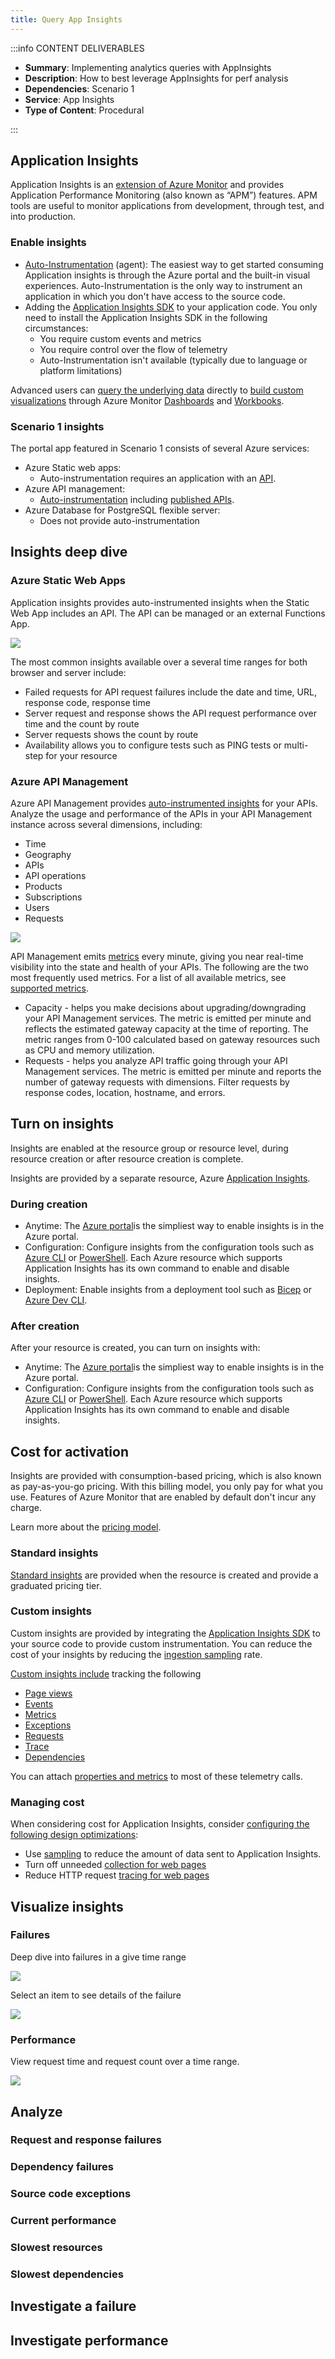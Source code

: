 ```yaml
---
title: Query App Insights
---
```


:::info CONTENT DELIVERABLES

- **Summary**: Implementing analytics queries with AppInsights
- **Description**: How to best leverage AppInsights for perf analysis
- **Dependencies**: Scenario 1
- **Service**: App Insights
- **Type of Content**: Procedural

:::

## Application Insights

Application Insights is an [extension of Azure Monitor](insights#azure-monitor) and provides Application Performance Monitoring (also known as “APM”) features. APM tools are useful to monitor applications from development, through test, and into production.

### Enable insights

- [Auto-Instrumentation](https://github.com/Azure-Samples/contoso-real-estate) (agent): The easiest way to get started consuming Application insights is through the Azure portal and the built-in visual experiences. Auto-Instrumentation is the only way to instrument an application in which you don't have access to the source code.
- Adding the [Application Insights SDK](https://learn.microsoft.com/en-us/azure/azure-monitor/app/app-insights-overview?tabs=net#supported-languages) to your application code. You only need to install the Application Insights SDK in the following circumstances:
  - You require custom events and metrics
  - You require control over the flow of telemetry
  - Auto-Instrumentation isn't available (typically due to language or platform limitations)

Advanced users can [query the underlying data](https://learn.microsoft.com/azure/azure-monitor/logs/log-query-overview) directly to [build custom visualizations](https://learn.microsoft.com/azure/azure-monitor/app/tutorial-app-dashboards) through Azure Monitor [Dashboards](https://learn.microsoft.com/azure/azure-monitor/app/overview-dashboard) and [Workbooks](https://learn.microsoft.com/azure/azure-monitor/visualize/workbooks-overview).

### Scenario 1 insights

The portal app featured in Scenario 1 consists of several Azure services:

- Azure Static web apps:
  - Auto-instrumentation requires an application with an [API](https://learn.microsoft.com/en-us/azure/static-web-apps/add-api?tabs=vanilla-javascript).
- Azure API management:
  - [Auto-instrumentation](https://learn.microsoft.com/en-us/azure/api-management/howto-use-analytics) including [published APIs](https://learn.microsoft.com/en-us/azure/api-management/api-management-howto-use-azure-monitor).
- Azure Database for PostgreSQL flexible server:
  - Does not provide auto-instrumentation

## Insights deep dive

### Azure Static Web Apps

Application insights provides auto-instrumented insights when the Static Web App includes an API. The API can be managed or an external Functions App.

![](./media/azure-static-web-app-managed-function-insights-overview.png)

The most common insights available over a several time ranges for both browser and server include:

- Failed requests for API request failures include the date and time, URL, response code, response time
- Server request and response shows the API request performance over time and the count by route
- Server requests shows the count by route
- Availability allows you to configure tests such as PING tests or multi-step for your resource

### Azure API Management

Azure API Management provides [auto-instrumented insights](https://learn.microsoft.com/en-us/azure/api-management/howto-use-analytics) for your APIs. Analyze the usage and performance of the APIs in your API Management instance across several dimensions, including:

- Time
- Geography
- APIs
- API operations
- Products
- Subscriptions
- Users
- Requests

![](./media/azure-portal-api-management-app-insights.png)

API Management emits [metrics](https://learn.microsoft.com/en-us/azure/azure-monitor/essentials/data-platform-metrics) every minute, giving you near real-time visibility into the state and health of your APIs. The following are the two most frequently used metrics. For a list of all available metrics, see [supported metrics](https://learn.microsoft.com/en-us/azure/azure-monitor/essentials/metrics-supported#microsoftapimanagementservice).

- Capacity - helps you make decisions about upgrading/downgrading your API Management services. The metric is emitted per minute and reflects the estimated gateway capacity at the time of reporting. The metric ranges from 0-100 calculated based on gateway resources such as CPU and memory utilization.
- Requests - helps you analyze API traffic going through your API Management services. The metric is emitted per minute and reports the number of gateway requests with dimensions. Filter requests by response codes, location, hostname, and errors.

## Turn on insights

Insights are enabled at the resource group or resource level, during resource creation or after resource creation is complete.

Insights are provided by a separate resource, Azure [Application Insights](https://learn.microsoft.com/en-us/azure/azure-monitor/app/app-insights-overview?tabs=nodejs).

### During creation

- Anytime: The [Azure portal](https://portal.azure.com/)is the simpliest way to enable insights is in the Azure portal.
- Configuration: Configure insights from the configuration tools such as [Azure CLI](https://learn.microsoft.com/en-us/cli/azure/) or [PowerShell](https://learn.microsoft.com/en-us/powershell/azure/?view=azps-9.3.0). Each Azure resource which supports Application Insights has its own command to enable and disable insights.
- Deployment: Enable insights from a deployment tool such as [Bicep](https://learn.microsoft.com/en-us/azure/azure-resource-manager/bicep/) or [Azure Dev CLI](https://learn.microsoft.com/en-us/azure/developer/azure-developer-cli/overview).

### After creation

After your resource is created, you can turn on insights with:

- Anytime: The [Azure portal](https://portal.azure.com/)is the simpliest way to enable insights is in the Azure portal.
- Configuration: Configure insights from the configuration tools such as [Azure CLI](https://learn.microsoft.com/en-us/cli/azure/) or [PowerShell](https://learn.microsoft.com/en-us/powershell/azure/?view=azps-9.3.0). Each Azure resource which supports Application Insights has its own command to enable and disable insights.

## Cost for activation

Insights are provided with consumption-based pricing, which is also known as pay-as-you-go pricing. With this billing model, you only pay for what you use. Features of Azure Monitor that are enabled by default don't incur any charge.

Learn more about the [pricing model](https://learn.microsoft.com/en-us/azure/azure-monitor/usage-estimated-costs#pricing-model).

### Standard insights

[Standard insights](https://learn.microsoft.com/en-us/azure/azure-monitor/app/standard-metrics) are provided when the resource is created and provide a graduated pricing tier.

### Custom insights

Custom insights are provided by integrating the [Application Insights SDK](https://learn.microsoft.com/en-us/azure/azure-monitor/app/app-insights-overview?tabs=net#supported-languages) to your source code to provide custom instrumentation. You can reduce the cost of your insights by reducing the [ingestion sampling](https://learn.microsoft.com/en-us/azure/azure-monitor/app/sampling#ingestion-sampling) rate.

[Custom insights include](https://learn.microsoft.com/en-us/azure/azure-monitor/app/api-custom-events-metrics#api-summary) tracking the following

- [Page views](https://learn.microsoft.com/en-us/azure/azure-monitor/app/api-custom-events-metrics#page-views)
- [Events](https://learn.microsoft.com/en-us/azure/azure-monitor/app/api-custom-events-metrics#trackevent)
- [Metrics](https://learn.microsoft.com/en-us/azure/azure-monitor/app/api-custom-events-metrics#getmetric)
- [Exceptions](https://learn.microsoft.com/en-us/azure/azure-monitor/app/api-custom-events-metrics#trackexception)
- [Requests](https://learn.microsoft.com/en-us/azure/azure-monitor/app/api-custom-events-metrics#trackrequest)
- [Trace](https://learn.microsoft.com/en-us/azure/azure-monitor/app/api-custom-events-metrics#tracktrace)
- [Dependencies](https://learn.microsoft.com/en-us/azure/azure-monitor/app/api-custom-events-metrics#trackdependency)

You can attach [properties and metrics](https://learn.microsoft.com/en-us/azure/azure-monitor/app/api-custom-events-metrics#properties) to most of these telemetry calls.

### Managing cost

When considering cost for Application Insights, consider [configuring the following design optimizations](https://learn.microsoft.com/en-us/azure/azure-monitor/app/javascript?tabs=snippet#configuration):

- Use [sampling](https://learn.microsoft.com/en-us/azure/azure-monitor/app/sampling) to reduce the amount of data sent to Application Insights.
- Turn off unneeded [collection for web pages](https://learn.microsoft.com/en-us/azure/azure-monitor/app/javascript#configuration)
- Reduce HTTP request [tracing for web pages](https://learn.microsoft.com/en-us/azure/azure-monitor/app/javascript#configuration)

## Visualize insights

### Failures

Deep dive into failures in a give time range

![](./media/azure-portal-static-web-app-failures-list.png)

Select an item to see details of the failure

![](./media/azure-static-web-app-managed-function-exception.png)

### Performance

View request time and request count over a time range.

![](./media/azure-portal-static-web-app-operations-performance-list.png)

## Analyze

### Request and response failures

### Dependency failures

### Source code exceptions

### Current performance

### Slowest resources

### Slowest dependencies

## Investigate a failure

## Investigate performance
